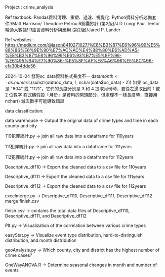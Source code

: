 Project : crime_analysis

Ref textbook:
Pandas資料清理、重塑、過濾、視覺化: Python資料分析必備套件!/Matt Harrison/ Theodore Petrou
R錦囊妙計 (第2版)/J.D Long/ Paul Teetor
精通大數據! R語言資料分析與應用 (第2版)/Jared P. Lander


Ref websites:
https://medium.com/@jason8410271027/%E8%B3%87%E6%96%99%E5%88%86%E6%9E%90%E7%AC%AC%E4%B8%80%E6%AD%A5-%E8%B3%87%E6%96%99%E6%93%B7%E5%8F%96-%E6%95%B4%E7%90%86-%E5%8F%AF%E8%A6%96%E5%8C%96-efa30b4dde56

2024-10-04 發現oc_data資料格式長度不一
data$month <- as.numeric(substr(data$oc_data, 1, nchar(data$oc_data) - 2))
如果 oc_data 是 "604" 或 "1121"，它們的長度分別是 3 和 4
提取月份時，要從左邊取出前 1 或 2 位數字
程式碼假設「月份」是資料的開頭部分，但處理不一樣長度時，直接用 nchar() 減去數字可能導致錯誤


data classification:

data warehouse -> Output the original data of crime types and time in each county and city

110犯罪統計.py -> join all raw data into a dataframe for 110years

111犯罪統計.py -> join all raw data into a dataframe for 111years

112犯罪統計.py -> join all raw data into a dataframe for 112years

Descriptive_df110 -> Export the cleaned data to a csv file for 110years

Descriptive_df111 -> Export the cleaned data to a csv file for 111years

Descriptive_df112 -> Export the cleaned data to a csv file for 112years

excelmerge.py -> Descriptive_df110, Descriptive_df111, Descriptive_df112 merge finish.csv

finish.csv -> contains the total data files of Descriptive_df110, Descriptive_df111, and Descriptive_df112 

Plt.py -> Visualization of the correlation between various crime types

easyStat.py -> Visualize event type distribution, hard-to-distinguish distribution, and month distribution

geoAnalysis.py -> Which county, city and district has the highest number of crime cases?

OneWayANOVA.R -> Determine seasonal changes in month and number of events